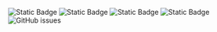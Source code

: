 ![Static Badge](https://img.shields.io/badge/blacklists-60-000000) ![Static Badge](https://img.shields.io/badge/blacklisted-3164864-cc0000) ![Static Badge](https://img.shields.io/badge/whitelisted-2244-00CC00) ![Static Badge](https://img.shields.io/badge/streaming_blacklist-28107-000000) ![GitHub issues](https://img.shields.io/github/issues/fabriziosalmi/blacklists)
